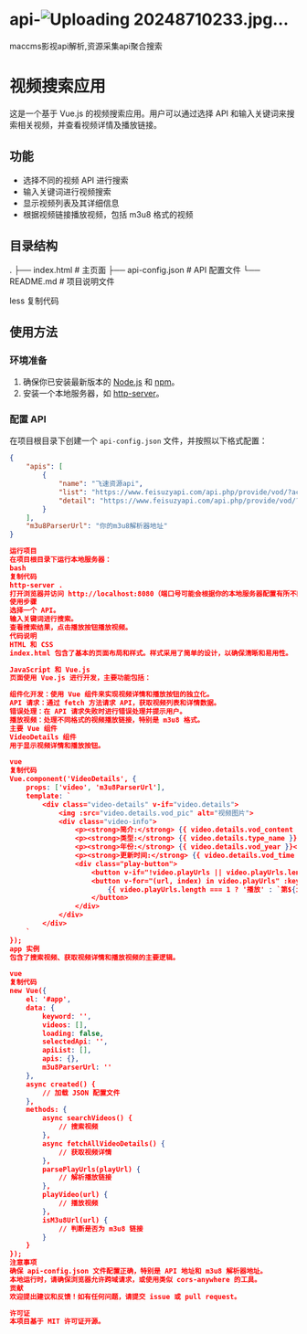 
# api-![Uploading 20248710233.jpg…]()

maccms影视api解析,资源采集api聚合搜索
# 视频搜索应用

这是一个基于 Vue.js 的视频搜索应用。用户可以通过选择 API 和输入关键词来搜索相关视频，并查看视频详情及播放链接。

## 功能

- 选择不同的视频 API 进行搜索
- 输入关键词进行视频搜索
- 显示视频列表及其详细信息
- 根据视频链接播放视频，包括 m3u8 格式的视频

## 目录结构

.
├── index.html # 主页面
├── api-config.json # API 配置文件
└── README.md # 项目说明文件

less
复制代码

## 使用方法

### 环境准备

1. 确保你已安装最新版本的 [Node.js](https://nodejs.org/) 和 [npm](https://www.npmjs.com/)。
2. 安装一个本地服务器，如 [http-server](https://www.npmjs.com/package/http-server)。

### 配置 API

在项目根目录下创建一个 `api-config.json` 文件，并按照以下格式配置：

```json
{
    "apis": [
        {
            "name": "飞速资源api",
            "list": "https://www.feisuzyapi.com/api.php/provide/vod/?ac=list",
            "detail": "https://www.feisuzyapi.com/api.php/provide/vod/?ac=detail"
        }
    ],
    "m3u8ParserUrl": "你的m3u8解析器地址"
}

运行项目
在项目根目录下运行本地服务器：
bash
复制代码
http-server .
打开浏览器并访问 http://localhost:8080（端口号可能会根据你的本地服务器配置有所不同）。
使用步骤
选择一个 API。
输入关键词进行搜索。
查看搜索结果，点击播放按钮播放视频。
代码说明
HTML 和 CSS
index.html 包含了基本的页面布局和样式。样式采用了简单的设计，以确保清晰和易用性。

JavaScript 和 Vue.js
页面使用 Vue.js 进行开发，主要功能包括：

组件化开发：使用 Vue 组件来实现视频详情和播放按钮的独立化。
API 请求：通过 fetch 方法请求 API，获取视频列表和详情数据。
错误处理：在 API 请求失败时进行错误处理并提示用户。
播放视频：处理不同格式的视频播放链接，特别是 m3u8 格式。
主要 Vue 组件
VideoDetails 组件
用于显示视频详情和播放按钮。

vue
复制代码
Vue.component('VideoDetails', {
    props: ['video', 'm3u8ParserUrl'],
    template: `
        <div class="video-details" v-if="video.details">
            <img :src="video.details.vod_pic" alt="视频图片">
            <div class="video-info">
                <p><strong>简介:</strong> {{ video.details.vod_content }}</p>
                <p><strong>类型:</strong> {{ video.details.type_name }}</p>
                <p><strong>年份:</strong> {{ video.details.vod_year }}</p>
                <p><strong>更新时间:</strong> {{ video.details.vod_time }}</p>
                <div class="play-button">
                    <button v-if="!video.playUrls || video.playUrls.length === 0">播放</button>
                    <button v-for="(url, index) in video.playUrls" :key="index" @click="$emit('playVideo', url)">
                        {{ video.playUrls.length === 1 ? '播放' : `第${index + 1}集` }}
                    </button>
                </div>
            </div>
        </div>
    `
});
app 实例
包含了搜索视频、获取视频详情和播放视频的主要逻辑。

vue
复制代码
new Vue({
    el: '#app',
    data: {
        keyword: '',
        videos: [],
        loading: false,
        selectedApi: '',
        apiList: [],
        apis: {},
        m3u8ParserUrl: ''
    },
    async created() {
        // 加载 JSON 配置文件
    },
    methods: {
        async searchVideos() {
            // 搜索视频
        },
        async fetchAllVideoDetails() {
            // 获取视频详情
        },
        parsePlayUrls(playUrl) {
            // 解析播放链接
        },
        playVideo(url) {
            // 播放视频
        },
        isM3u8Url(url) {
            // 判断是否为 m3u8 链接
        }
    }
});
注意事项
确保 api-config.json 文件配置正确，特别是 API 地址和 m3u8 解析器地址。
本地运行时，请确保浏览器允许跨域请求，或使用类似 cors-anywhere 的工具。
贡献
欢迎提出建议和反馈！如有任何问题，请提交 issue 或 pull request。

许可证
本项目基于 MIT 许可证开源。
